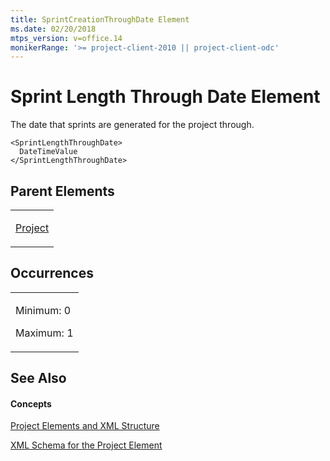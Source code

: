 ```yaml
---
title: SprintCreationThroughDate Element
ms.date: 02/20/2018
mtps_version: v=office.14
monikerRange: '>= project-client-2010 || project-client-odc'
---
```


# Sprint Length Through Date Element




The date that sprints are generated for the project through.

    <SprintLengthThroughDate>
      DateTimeValue
    </SprintLengthThroughDate>

## Parent Elements

<table>
<colgroup>
<col style="width: 100%" />
</colgroup>
<tbody>
<tr class="odd">
<td><p><a href="project-element.md">Project</a></p></td>
</tr>
</tbody>
</table>

## Occurrences

<table>
<colgroup>
<col style="width: 100%" />
</colgroup>
<tbody>
<tr class="odd">
<td><p>Minimum: 0</p>
<p>Maximum: 1</p></td>
</tr>
</tbody>
</table>

## See Also

#### Concepts

[Project Elements and XML Structure](project-elements-and-xml-structure.md)

[XML Schema for the Project Element](xml-schema-for-the-project-element.md)


